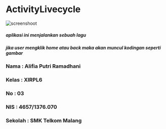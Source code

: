 # ActivityLivecycle

![screenshoot](https://s15.postimg.org/k7lp54qe3/Activity_Livecycle1.jpg)

##### aplikasi ini menjalankan sebuah lagu
##### jika user mengklik home atau back maka akan muncul kodingan seperti gambar

### Nama    : Alifia Putri Ramadhani
### Kelas   : XIRPL6
### No      : 03
### NIS     : 4657/1376.070
### Sekolah : SMK Telkom Malang
